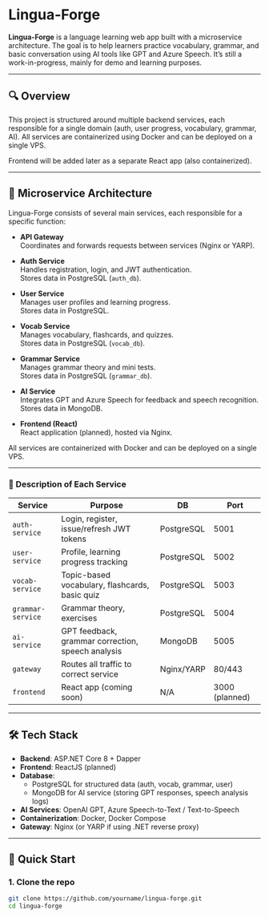 # Lingua-Forge

**Lingua-Forge** is a language learning web app built with a microservice architecture. The goal is to help learners practice vocabulary, grammar, and basic conversation using AI tools like GPT and Azure Speech. It’s still a work-in-progress, mainly for demo and learning purposes.

---

## 🔍 Overview

This project is structured around multiple backend services, each responsible for a single domain (auth, user progress, vocabulary, grammar, AI). All services are containerized using Docker and can be deployed on a single VPS.

Frontend will be added later as a separate React app (also containerized).

---

## 🧱 Microservice Architecture

Lingua-Forge consists of several main services, each responsible for a specific function:

- **API Gateway**  
  Coordinates and forwards requests between services (Nginx or YARP).

- **Auth Service**  
  Handles registration, login, and JWT authentication.  
  Stores data in PostgreSQL (`auth_db`).

- **User Service**  
  Manages user profiles and learning progress.  
  Stores data in PostgreSQL.

- **Vocab Service**  
  Manages vocabulary, flashcards, and quizzes.  
  Stores data in PostgreSQL (`vocab_db`).

- **Grammar Service**  
  Manages grammar theory and mini tests.  
  Stores data in PostgreSQL (`grammar_db`).

- **AI Service**  
  Integrates GPT and Azure Speech for feedback and speech recognition.  
  Stores data in MongoDB.

- **Frontend (React)**  
  React application (planned), hosted via Nginx.

All services are containerized with Docker and can be deployed on a single VPS.

---

### 📌 Description of Each Service

| Service           | Purpose                                              | DB         | Port |
|-------------------|------------------------------------------------------|------------|------|
| `auth-service`     | Login, register, issue/refresh JWT tokens           | PostgreSQL | 5001 |
| `user-service`     | Profile, learning progress tracking                 | PostgreSQL | 5002 |
| `vocab-service`    | Topic-based vocabulary, flashcards, basic quiz      | PostgreSQL | 5003 |
| `grammar-service`  | Grammar theory, exercises                           | PostgreSQL | 5004 |
| `ai-service`       | GPT feedback, grammar correction, speech analysis   | MongoDB    | 5005 |
| `gateway`          | Routes all traffic to correct service               | Nginx/YARP | 80/443 |
| `frontend`         | React app (coming soon)                             | N/A        | 3000 (planned) |

---

## 🛠️ Tech Stack

- **Backend**: ASP.NET Core 8 + Dapper
- **Frontend**: ReactJS (planned)
- **Database**:
  - PostgreSQL for structured data (auth, vocab, grammar, user)
  - MongoDB for AI service (storing GPT responses, speech analysis logs)
- **AI Services**: OpenAI GPT, Azure Speech-to-Text / Text-to-Speech
- **Containerization**: Docker, Docker Compose
- **Gateway**: Nginx (or YARP if using .NET reverse proxy)

---

## 🚀 Quick Start

### 1. Clone the repo

```bash
git clone https://github.com/yourname/lingua-forge.git
cd lingua-forge
```

